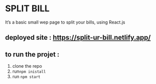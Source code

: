 # SPLIT BILL

It’s a basic small wep page to split your bills, using React.js

## deployed site : https://split-ur-bill.netlify.app/

## to run the projet :

1. clone the repo
2. run`npm inistall`
3. run `npm start`
